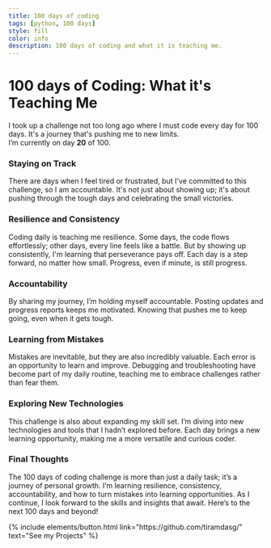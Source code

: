 ```yaml
---
title: 100 days of coding
tags: [python, 100 days]
style: fill
color: info
description: 100 days of coding and what it is teaching me.
---
```

# 100 days of Coding: What it's Teaching Me
I took up a challenge not too long ago where I must code every day for 100 days. It's a journey that's pushing me to new limits.<br>
I’m currently on day **20** of 100.

### Staying on Track
There are days when I feel tired or frustrated, but I've committed to this challenge, so I am accountable. It's not just about showing up; it's about pushing through the tough days and celebrating the small victories.

### Resilience and Consistency
Coding daily is teaching me resilience. Some days, the code flows effortlessly; other days, every line feels like a battle. But by showing up consistently, I'm learning that perseverance pays off. Each day is a step forward, no matter how small. Progress, even if minute, is still progress.

### Accountability
By sharing my journey, I’m holding myself accountable. Posting updates and progress reports keeps me motivated. Knowing that pushes me to keep going, even when it gets tough.

### Learning from Mistakes
Mistakes are inevitable, but they are also incredibly valuable. Each error is an opportunity to learn and improve. Debugging and troubleshooting have become part of my daily routine, teaching me to embrace challenges rather than fear them.

### Exploring New Technologies
This challenge is also about expanding my skill set. I’m diving into new technologies and tools that I hadn’t explored before. Each day brings a new learning opportunity, making me a more versatile and curious coder.

### Final Thoughts
The 100 days of coding challenge is more than just a daily task; it’s a journey of personal growth. I’m learning resilience, consistency, accountability, and how to turn mistakes into learning opportunities. As I continue, I look forward to the skills and insights that await. Here’s to the next 100 days and beyond!

<p style="align: left">
{% include elements/button.html link="https://github.com/tiramdasg/" text="See my Projects" %}
</p>